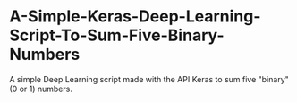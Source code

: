 # A-Simple-Keras-Deep-Learning-Script-To-Sum-Five-Binary-Numbers
A simple Deep Learning script made with the API Keras to sum five "binary" (0 or 1) numbers.
